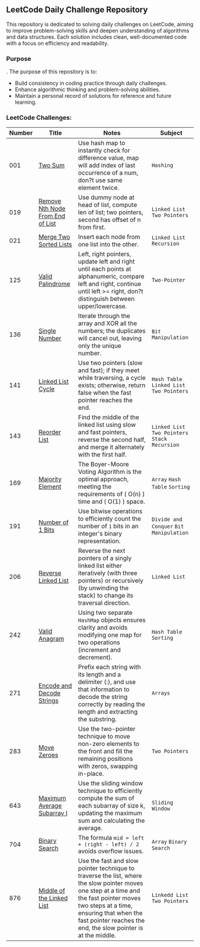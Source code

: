 ## LeetCode Daily Challenge Repository

This repository is dedicated to solving daily challenges on LeetCode, aiming to improve problem-solving skills and
deepen understanding of algorithms and data structures. Each solution includes clean, well-documented code with a focus
on efficiency and readability.

### Purpose

.
The purpose of this repository is to:

- Build consistency in coding practice through daily challenges.
- Enhance algorithmic thinking and problem-solving abilities.
- Maintain a personal record of solutions for reference and future learning.

### LeetCode Challenges:

| Number | Title                                                                                                           | Notes                                                                                                                                                                                                                                                 | Subject                                          |
|--------|-----------------------------------------------------------------------------------------------------------------|-------------------------------------------------------------------------------------------------------------------------------------------------------------------------------------------------------------------------------------------------------|--------------------------------------------------|
| 001    | [Two Sum](https://leetcode.com/problems/two-sum/)                                                               | Use hash map to instantly check for difference value, map will add index of last occurrence of a num, don?t use same element twice.                                                                                                                   | `Hashing`                                        |
| 019    | [Remove Nth Node From End of List](https://leetcode.com/problems/remove-nth-node-from-end-of-list/description/) | Use dummy node at head of list, compute len of list; two pointers, second has offset of n from first.                                                                                                                                                 | `Linked List` `Two Pointers`                     |
| 021    | [Merge Two Sorted Lists](https://leee-two-sorted-lists/description/)                                            | Insert each node from one list into the other.                                                                                                                                                                                                        | `Linked List` `Recursion`                        |
| 125    | [Valid Palindrome](https://leetcode.com/problems/valid-palindrome/)                                             | Left, right pointers, update left and right until each points at alphanumeric, compare left and right, continue until left >= right, don?t distinguish between upper/lowercase.                                                                       | `Two-Pointer`                                    |
| 136    | [Single Number](https://leetcode.com/problems/single-number/description/)                                       | Iterate through the array and XOR all the numbers; the duplicates will cancel out, leaving only the unique number.                                                                                                                                    | `Bit Manipulation`                               |
| 141    | [Linked List Cycle](https://leetcode.com/problems/linked-list-cycle/)                                           | Use two pointers (slow and fast); if they meet while traversing, a cycle exists; otherwise, return false when the fast pointer reaches the end.                                                                                                       | `Hash Table` `Linked List` `Two Pointers`        |
| 143    | [Reorder List](https://leetcode.com/problems/reorder-list/)                                                     | Find the middle of the linked list using slow and fast pointers, reverse the second half, and merge it alternately with the first half.                                                                                                               | `Linked List` `Two Pointers` `Stack` `Recursion` |
| 169    | [Majority Element](https://leetcode.com/problems/majority-element/)                                             | The Boyer-Moore Voting Algorithm is the optimal approach, meeting the requirements of \( O(n) \) time and \( O(1) \) space.                                                                                                                           | `Array` `Hash Table` `Sorting`                   |
| 191    | [Number of 1 Bits](https://leetcode.com/problems/number-of-1-bits/description/)                                 | Use bitwise operations to efficiently count the number of `1` bits in an integer's binary representation.                                                                                                                                             | `Divide and Conquer` `Bit Manipulation`          |
| 206    | [Reverse Linked List](https://leetcode.com/problems/reverse-linked-list/description/)                           | Reverse the next pointers of a singly linked list either iteratively (with three pointers) or recursively (by unwinding the stack) to change its traversal direction.                                                                                 | `Linked List`                                    |
| 242    | [Valid Anagram](https://leetcode.com/problems/valid-anagram/)                                                   | Using two separate `HashMap` objects ensures clarity and avoids modifying one map for two operations (increment and decrement).                                                                                                                       | `Hash Table` `Sorting`                           |
| 271    | [Encode and Decode Strings](https://leetcode.com/problems/encode-and-decode-strings/description/)               | Prefix each string with its length and a delimiter (:), and use that information to decode the string correctly by reading the length and extracting the substring.                                                                                   | `Arrays`                                         |
| 283    | [Move Zeroes](https://leetcode.com/problems/move-zeroes/)                                                       | Use the two-pointer technique to move non-zero elements to the front and fill the remaining positions with zeros, swapping in-place.                                                                                                                  | `Two Pointers`                                   |
| 643    | [Maximum Average Subarray I](https://leetcode.com/problems/maximum-average-subarray-i/)                         | Use the sliding window technique to efficiently compute the sum of each subarray of size k, updating the maximum sum and calculating the average.                                                                                                     | `Sliding Window`                                 |
| 704    | [Binary Search](https://leetcode.com/problems/binary-search/)                                                   | The formula `mid = left + (right - left) / 2` avoids overflow issues.                                                                                                                                                                                 | `Array` `Binary Search`                          |
| 876    | [Middle of the Linked List](https://leetcode.com/problems/middle-of-the-linked-list/)                           | Use the fast and slow pointer technique to traverse the list, where the slow pointer moves one step at a time and the fast pointer moves two steps at a time, ensuring that when the fast pointer reaches the end, the slow pointer is at the middle. | `Linkedd List` `Two Pointers`                    |
